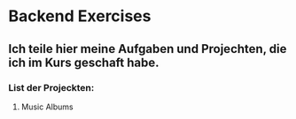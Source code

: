 # Backend Exercises

## Ich teile hier meine Aufgaben und Projechten, die ich im Kurs geschaft habe.

### List der Projeckten:

1. Music Albums






